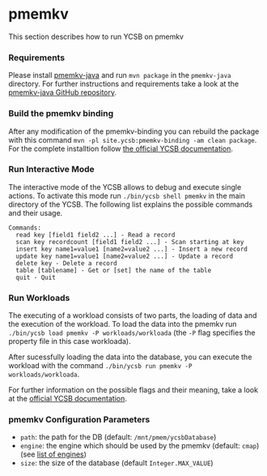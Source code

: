# pmemkv

This section describes how to run YCSB on pmemkv

### Requirements
Please install [pmemkv-java](https://github.com/pmem/pmemkv-java) and run `mvn package` in the `pmemkv-java` directory. For further instructions and requirements take a look at the [pmemkv-java GitHub repository](https://github.com/pmem/pmemkv-java).

### Build the pmemkv binding
After any modification of the pmemkv-binding you can rebuild the package with this command `mvn -pl site.ycsb:pmemkv-binding -am clean package`. For the complete installtion follow [the official YCSB documentation](https://github.com/brianfrankcooper/YCSB/wiki/Getting-Started).

### Run Interactive Mode
The interactive mode of the YCSB allows to debug and execute single actions. To activate this mode run `./bin/ycsb shell pmemkv` in the main directory of the YCSB. The following list explains the possible commands and their usage.
```
Commands:
  read key [field1 field2 ...] - Read a record
  scan key recordcount [field1 field2 ...] - Scan starting at key
  insert key name1=value1 [name2=value2 ...] - Insert a new record
  update key name1=value1 [name2=value2 ...] - Update a record
  delete key - Delete a record
  table [tablename] - Get or [set] the name of the table
  quit - Quit  
```

### Run Workloads
The executing of a workload consists of two parts, the loading of data and the execution of the workload.
To load the data into the pmemkv run `./bin/ycsb load pmemkv -P workloads/workloada` (the `-P` flag specifies the property file in this case workloada).

After sucessfully loading the data into the database, you can execute the workload with the command `./bin/ycsb run pmemkv -P workloads/workloada`. 

For further information on the possible flags and their meaning, take a look at the [official YCSB documentation](https://github.com/brianfrankcooper/YCSB/wiki/Running-a-Workload).


### pmemkv Configuration Parameters
- `path`: the path for the DB (default: `/mnt/pmem/ycsbDatabase`)
- `engine`: the engine which should be used by the pmemkv (default: `cmap`) (see [list of engines](https://github.com/pmem/pmemkv#storage-engines))
- `size`: the size of the database (default `Integer.MAX_VALUE`)
